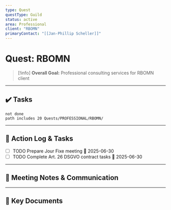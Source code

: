 ```yaml
---
type: Quest
questType: Guild
status: active
area: Professional
client: "RBOMN"
primaryContact: "[[Jan-Phillip Scheller]]"
---
```


# Quest: RBOMN

> [!info]
> **Overall Goal:** Professional consulting services for RBOMN client

---

## ✔️ Tasks

```tasks
not done
path includes 20 Quests/PROFESSIONAL/RBOMN/
```

---

## 📝 Action Log & Tasks

- [ ] TODO Prepare Jour Fixe meeting 📅 2025-06-30
- [ ] TODO Complete Art. 26 DSGVO contract tasks 📅 2025-06-30

---
## 💬 Meeting Notes & Communication


---
## 📎 Key Documents